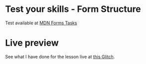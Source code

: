 # Test your skills - Form Structure

Test available at [MDN Forms Tasks](https://developer.mozilla.org/en-US/docs/Learn/Forms/Test_your_skills:_Form_structure)

# Live preview

See what I have done for the lesson live at [this Glitch]().
